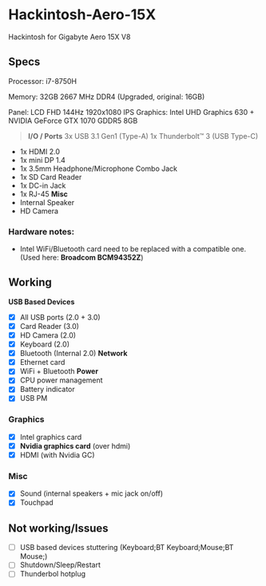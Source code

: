 # Hackintosh-Aero-15X
Hackintosh for Gigabyte Aero 15X V8

## Specs

Processor: i7-8750H

Memory: 32GB 2667 MHz DDR4 (Upgraded, original: 16GB)

Panel: LCD FHD 144Hz 1920x1080 IPS
Graphics: Intel UHD Graphics 630 + NVIDIA GeForce GTX 1070 GDDR5 8GB

> **I/O / Ports**
> 3x USB 3.1 Gen1 (Type-A)
> 1x Thunderbolt™ 3 (USB Type-C)
- 1x HDMI 2.0
- 1x mini DP 1.4
- 1x 3.5mm Headphone/Microphone Combo Jack
- 1x SD Card Reader
- 1x DC-in Jack
- 1x RJ-45
**Misc**
- Internal Speaker
- HD Camera

### Hardware notes:
- Intel WiFi/Bluetooth card need to be replaced with a compatible one. (Used here: **Broadcom BCM94352Z**)

## Working

**USB Based Devices**
- [x] All USB ports (2.0 + 3.0)
- [x] Card Reader (3.0)
- [x] HD Camera (2.0)
- [x] Keyboard (2.0)
- [x] Bluetooth (Internal 2.0)
**Network**
- [x] Ethernet card
- [x] WiFi + Bluetooth
**Power**
- [x] CPU power management
- [x] Battery indicator
- [x] USB PM
### Graphics
- [x] Intel graphics card
- [x] **Nvidia graphics card** (over hdmi)
- [x] HDMI (with Nvidia GC)
### Misc
- [x] Sound (internal speakers + mic jack on/off)
- [x] Touchpad

## Not working/Issues
- [ ] USB based devices stuttering (Keyboard;BT Keyboard;Mouse;BT Mouse;)
- [ ] Shutdown/Sleep/Restart
- [ ] Thunderbol hotplug
